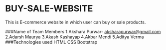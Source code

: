 # BUY-SALE-WEBSITE
This is E-commerce website in which user can buy or sale products.

###Name of Team Members
1.Akshara Purwar- aksharapurwar@gmail.com
2.Adarsh Maurya
3.Akash Kashayap
4.Akbar Mendi
5.Aditya Verma 
###Technologies used
HTML
CSS
Bootstrap

###
